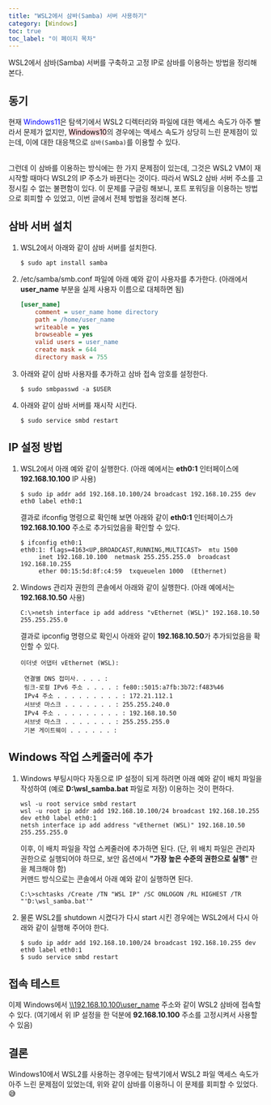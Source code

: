 ```yaml
---
title: "WSL2에서 삼바(Samba) 서버 사용하기"
category: [Windows]
toc: true
toc_label: "이 페이지 목차"
---
```


WSL2에서 삼바(Samba) 서버를 구축하고 고정 IP로 삼바를 이용하는 방법을 정리해 본다.

## 동기
현재 <font color=blue>Windows11</font>은 탐색기에서 WSL2 디렉터리와 파일에 대한 액세스 속도가 아주 빨라서 문제가 없지만, <mark style='background-color: #ffdce0'>Windows10</mark>의 경우에는 액세스 속도가 상당히 느린 문제점이 있는데, 이에 대한 대응책으로 `삼바(Samba)`를 이용할 수 있다.

<br>
그런데 이 삼바를 이용하는 방식에는 한 가지 문제점이 있는데, 그것은 WSL2 VM이 재시작할 때마다 WSL2의 IP 주소가 바뀐다는 것이다. 따라서 WSL2 삼바 서버 주소를 고정시킬 수 없는 불편함이 있다. 이 문제를 구글링 해보니, 포트 포워딩을 이용하는 방법으로 회피할 수 있었고, 이번 글에서 전체 방법을 정리해 본다.

## 삼바 서버 설치
1. WSL2에서 아래와 같이 삼바 서버를 설치한다.
   ```shell
   $ sudo apt install samba
   ```
1. /etc/samba/smb.conf 파일에 아래 예와 같이 사용자를 추가한다. (아래에서 **user_name** 부분을 실제 사용자 이름으로 대체하면 됨)
   ```ini
   [user_name]
       comment = user_name home directory
       path = /home/user_name
       writeable = yes
       browseable = yes
       valid users = user_name
       create mask = 644
       directory mask = 755
   ```
1. 아래와 같이 삼바 사용자를 추가하고 삼바 접속 암호를 설정한다.
   ```shell
   $ sudo smbpasswd -a $USER
   ```
1. 아래와 같이 삼바 서버를 재시작 시킨다.
   ```shell
   $ sudo service smbd restart
   ```

## IP 설정 방법
1. WSL2에서 아래 예와 같이 실행한다. (아래 예에서는 **eth0:1** 인터페이스에 **192.168.10.100** IP 사용)
   ```shell
   $ sudo ip addr add 192.168.10.100/24 broadcast 192.168.10.255 dev eth0 label eth0:1
   ```
   결과로 ifconfig 명령으로 확인해 보면 아래와 같이 **eth0:1** 인터페이스가 **192.168.10.100** 주소로 추가되었음을 확인할 수 있다.
   ```shell
   $ ifconfig eth0:1
   eth0:1: flags=4163<UP,BROADCAST,RUNNING,MULTICAST>  mtu 1500
        inet 192.168.10.100  netmask 255.255.255.0  broadcast 192.168.10.255
        ether 00:15:5d:8f:c4:59  txqueuelen 1000  (Ethernet)
   ```
1. Windows 관리자 권한의 콘솔에서 아래와 같이 실행한다. (아래 예에서는 **192.168.10.50** 사용)
   ```batch
   C:\>netsh interface ip add address "vEthernet (WSL)" 192.168.10.50 255.255.255.0
   ```
   결과로 ipconfig 명령으로 확인시 아래와 같이 **192.168.10.50**가 추가되었음을 확인할 수 있다.
   ```
   이더넷 어댑터 vEthernet (WSL):

    연결별 DNS 접미사. . . . :
    링크-로컬 IPv6 주소 . . . . : fe80::5015:a7fb:3b72:f483%46
    IPv4 주소 . . . . . . . . . : 172.21.112.1
    서브넷 마스크 . . . . . . . : 255.255.240.0
    IPv4 주소 . . . . . . . . . : 192.168.10.50
    서브넷 마스크 . . . . . . . : 255.255.255.0
    기본 게이트웨이 . . . . . . :
    ```

## Windows 작업 스케줄러에 추가
1. Windows 부팅시마다 자동으로 IP 설정이 되게 하려면 아래 예와 같이 배치 파일을 작성하여 (예로 **D:\wsl_samba.bat** 파일로 저장) 이용하는 것이 편하다.
   ```batch
   wsl -u root service smbd restart
   wsl -u root ip addr add 192.168.10.100/24 broadcast 192.168.10.255 dev eth0 label eth0:1
   netsh interface ip add address "vEthernet (WSL)" 192.168.10.50 255.255.255.0
   ```
   이후, 이 배치 파일을 작업 스케줄러에 추가하면 된다. (단, 위 배치 파일은 관리자 권한으로 실행되어야 하므로, 보안 옵션에서 **"가장 높은 수준의 권한으로 실행"** 란을 체크해야 함)  
   커맨드 방식으로는 콘솔에서 아래 예와 같이 실행하면 된다.
   ```batch
   C:\>schtasks /Create /TN "WSL IP" /SC ONLOGON /RL HIGHEST /TR "'D:\wsl_samba.bat'"
   ```
1. 물론 WSL2를 shutdown 시켰다가 다시 start 시킨 경우에는 WSL2에서 다시 아래와 같이 실행해 주어야 한다.
   ```shell
   $ sudo ip addr add 192.168.10.100/24 broadcast 192.168.10.255 dev eth0 label eth0:1
   $ sudo service smbd restart
   ```

## 접속 테스트
이제 Windows에서 [\\\\192.168.10.100\user_name](\\192.168.10.100\user_name) 주소와 같이 WSL2 삼바에 접속할 수 있다. (여기에서 위 IP 설정을 한 덕분에 **92.168.10.100** 주소를 고정시켜서 사용할 수 있음)

## 결론
Windows10에서 WSL2를 사용하는 경우에는 탐색기에서 WSL2 파일 액세스 속도가 아주 느린 문제점이 있었는데, 위와 같이 삼바를 이용하니 이 문제를 회피할 수 있었다. 😅
